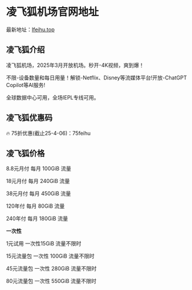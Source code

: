 # 凌飞狐机场官网地址

最新地址：[lfeihu.top](https://url.gogogomiao.one/QYTN)

## 凌飞狐介绍

凌飞狐机场，2025年3月开放机场。秒开-4K视频，爽到爆！

不限-设备数量和每日用量！解锁-Netflix、Disney等流媒体平台!开放-ChatGPT Copilot等AI服务!

全球数据中心可用，全场IEPL专线可用。

## 凌飞狐优惠码

🔥 75折优惠(截止25-4-06)：75feihu

## 凌飞狐价格

8.8元月付 每月 100GiB 流量

18元月付 每月 240GiB 流量

38元月付 每月 450GiB 流量

120年付 每月 80GiB 流量

240年付 每月 180GiB 流量

**一次性**

1元试用 一次性15GiB 流量不限时

15元流量包 一次性 100GiB 流量不限时

45元流量包 一次性 280GiB 流量不限时

80元流量包 一次性 550GiB 流量不限时
